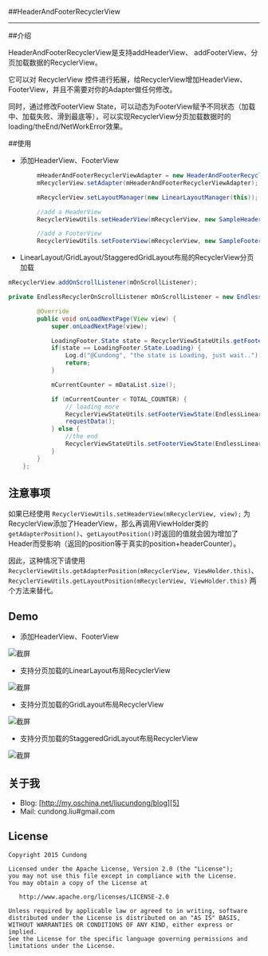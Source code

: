 ##HeaderAndFooterRecyclerView

------

##介绍

HeaderAndFooterRecyclerView是支持addHeaderView、 addFooterView、分页加载数据的RecyclerView。

它可以对 RecyclerView 控件进行拓展，给RecyclerView增加HeaderView、FooterView，并且不需要对你的Adapter做任何修改。

同时，通过修改FooterView State，可以动态为FooterView赋予不同状态（加载中、加载失败、滑到最底等），可以实现RecyclerView分页加载数据时的loading/theEnd/NetWorkError效果。

##使用

* 添加HeaderView、FooterView
```java
        mHeaderAndFooterRecyclerViewAdapter = new HeaderAndFooterRecyclerViewAdapter(mDataAdapter);
        mRecyclerView.setAdapter(mHeaderAndFooterRecyclerViewAdapter);

        mRecyclerView.setLayoutManager(new LinearLayoutManager(this));

        //add a HeaderView
        RecyclerViewUtils.setHeaderView(mRecyclerView, new SampleHeader(this));

        //add a FooterView
        RecyclerViewUtils.setFooterView(mRecyclerView, new SampleFooter(this));
```

* LinearLayout/GridLayout/StaggeredGridLayout布局的RecyclerView分页加载

```java
mRecyclerView.addOnScrollListener(mOnScrollListener);
```

```java
private EndlessRecyclerOnScrollListener mOnScrollListener = new EndlessRecyclerOnScrollListener() {

        @Override
        public void onLoadNextPage(View view) {
            super.onLoadNextPage(view);

            LoadingFooter.State state = RecyclerViewStateUtils.getFooterViewState(mRecyclerView);
            if(state == LoadingFooter.State.Loading) {
                Log.d("@Cundong", "the state is Loading, just wait..");
                return;
            }

            mCurrentCounter = mDataList.size();

            if (mCurrentCounter < TOTAL_COUNTER) {
                // loading more
                RecyclerViewStateUtils.setFooterViewState(EndlessLinearLayoutActivity.this, mRecyclerView, REQUEST_COUNT, LoadingFooter.State.Loading, null);
                requestData();
            } else {
                //the end
                RecyclerViewStateUtils.setFooterViewState(EndlessLinearLayoutActivity.this, mRecyclerView, REQUEST_COUNT, LoadingFooter.State.TheEnd, null);
            }
        }
    };
```
## 注意事项

如果已经使用 ```RecyclerViewUtils.setHeaderView(mRecyclerView, view);``` 为RecyclerView添加了HeaderView，那么再调用ViewHolder类的```getAdapterPosition()```、```getLayoutPosition()```时返回的值就会因为增加了Header而受影响（返回的position等于真实的position+headerCounter）。

因此，这种情况下请使用
```RecyclerViewUtils.getAdapterPosition(mRecyclerView, ViewHolder.this)```、```RecyclerViewUtils.getLayoutPosition(mRecyclerView, ViewHolder.this)``` 两个方法来替代。

## Demo

* 添加HeaderView、FooterView

![截屏][1]

* 支持分页加载的LinearLayout布局RecyclerView

![截屏][2]

* 支持分页加载的GridLayout布局RecyclerView

![截屏][3]

* 支持分页加载的StaggeredGridLayout布局RecyclerView

![截屏][4]

## 关于我

* Blog: [http://my.oschina.net/liucundong/blog][5]
* Mail: cundong.liu#gmail.com

## License

    Copyright 2015 Cundong

    Licensed under the Apache License, Version 2.0 (the "License");
    you may not use this file except in compliance with the License.
    You may obtain a copy of the License at

       http://www.apache.org/licenses/LICENSE-2.0

    Unless required by applicable law or agreed to in writing, software
    distributed under the License is distributed on an "AS IS" BASIS,
    WITHOUT WARRANTIES OR CONDITIONS OF ANY KIND, either express or implied.
    See the License for the specific language governing permissions and
    limitations under the License.

  [1]: https://raw.githubusercontent.com/cundong/HeaderAndFooterRecyclerView/master/art/art1.png
  [2]: https://raw.githubusercontent.com/cundong/HeaderAndFooterRecyclerView/master/art/art2.png
  [3]: https://raw.githubusercontent.com/cundong/HeaderAndFooterRecyclerView/master/art/art3.png
  [4]: https://raw.githubusercontent.com/cundong/HeaderAndFooterRecyclerView/master/art/art4.png
  [5]: http://my.oschina.net/liucundong/blog

